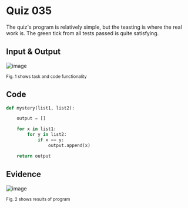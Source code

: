 # Quiz 035
The quiz's program is relatively simple, but the teasting is where the real work is. The green tick from all tests passed is quite satisfying.

## Input & Output
![image](https://github.com/Amine-Itani/Quizzes/assets/123438294/1b9ee8a3-9d9b-42a3-a4eb-4054332a93d6)

<sub>Fig. 1 shows task and code functionality
## Code

```py
def mystery(list1, list2):

    output = []

    for x in list1:
        for y in list2:
            if x == y:
                output.append(x)

    return output
```

## Evidence
![image](https://github.com/Amine-Itani/Quizzes/assets/123438294/83b8e666-b35c-42f1-93d6-488b9b4eb88d)

<sub>Fig. 2 shows results of program
